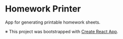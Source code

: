 # Homework Printer

App for generating printable homework sheets.

※ This project was bootstrapped with [Create React App](https://github.com/facebook/create-react-app).
